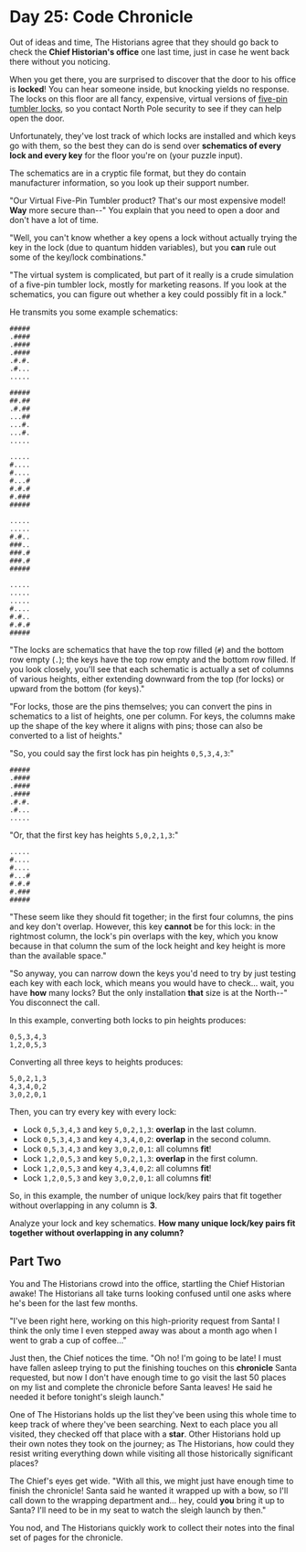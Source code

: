 # Day 25: Code Chronicle

Out of ideas and time, The Historians agree that they should go back to check the **Chief Historian's office** one last
time, just in case he went back there without you noticing.

When you get there, you are surprised to discover that the door to his office is **locked**! You can hear someone
inside, but knocking yields no response. The locks on this floor are all fancy, expensive, virtual versions of
[five-pin tumbler locks](https://en.wikipedia.org/wiki/Pin_tumbler_lock), so you contact North Pole security to see if
they can help open the door.

Unfortunately, they've lost track of which locks are installed and which keys go with them, so the best they can do is
send over **schematics of every lock and every key** for the floor you're on (your puzzle input).

The schematics are in a cryptic file format, but they do contain manufacturer information, so you look up their support
number.

"Our Virtual Five-Pin Tumbler product? That's our most expensive model! **Way** more secure than--" You explain that you
need to open a door and don't have a lot of time.

"Well, you can't know whether a key opens a lock without actually trying the key in the lock (due to quantum hidden
variables), but you **can** rule out some of the key/lock combinations."

"The virtual system is complicated, but part of it really is a crude simulation of a five-pin tumbler lock, mostly for
marketing reasons. If you look at the schematics, you can figure out whether a key could possibly fit in a lock."

He transmits you some example schematics:

```text
#####
.####
.####
.####
.#.#.
.#...
.....

#####
##.##
.#.##
...##
...#.
...#.
.....

.....
#....
#....
#...#
#.#.#
#.###
#####

.....
.....
#.#..
###..
###.#
###.#
#####

.....
.....
.....
#....
#.#..
#.#.#
#####
```

"The locks are schematics that have the top row filled (`#`) and the bottom row empty (`.`); the keys have the top row
empty and the bottom row filled. If you look closely, you'll see that each schematic is actually a set of columns of
various heights, either extending downward from the top (for locks) or upward from the bottom (for keys)."

"For locks, those are the pins themselves; you can convert the pins in schematics to a list of heights, one per column.
For keys, the columns make up the shape of the key where it aligns with pins; those can also be converted to a list of
heights."

"So, you could say the first lock has pin heights `0,5,3,4,3`:"

```text
#####
.####
.####
.####
.#.#.
.#...
.....
```

"Or, that the first key has heights `5,0,2,1,3`:"

```text
.....
#....
#....
#...#
#.#.#
#.###
#####
```

"These seem like they should fit together; in the first four columns, the pins and key don't overlap. However, this key
**cannot** be for this lock: in the rightmost column, the lock's pin overlaps with the key, which you know because in
that column the sum of the lock height and key height is more than the available space."

"So anyway, you can narrow down the keys you'd need to try by just testing each key with each lock, which means you
would have to check... wait, you have **how** many locks? But the only installation **that** size is at the North--"
You disconnect the call.

In this example, converting both locks to pin heights produces:

```text
0,5,3,4,3
1,2,0,5,3
```

Converting all three keys to heights produces:

```text
5,0,2,1,3
4,3,4,0,2
3,0,2,0,1
```

Then, you can try every key with every lock:

- Lock `0,5,3,4,3` and key `5,0,2,1,3`: **overlap** in the last column.
- Lock `0,5,3,4,3` and key `4,3,4,0,2`: **overlap** in the second column.
- Lock `0,5,3,4,3` and key `3,0,2,0,1`: all columns **fit**!
- Lock `1,2,0,5,3` and key `5,0,2,1,3`: **overlap** in the first column.
- Lock `1,2,0,5,3` and key `4,3,4,0,2`: all columns **fit**!
- Lock `1,2,0,5,3` and key `3,0,2,0,1`: all columns **fit**!

So, in this example, the number of unique lock/key pairs that fit together without overlapping in any column is **3**.

Analyze your lock and key schematics. **How many unique lock/key pairs fit together without overlapping in any column?**

## Part Two

You and The Historians crowd into the office, startling the Chief Historian awake! The Historians all take turns looking
confused until one asks where he's been for the last few months.

"I've been right here, working on this high-priority request from Santa! I think the only time I even stepped away was
about a month ago when I went to grab a cup of coffee..."

Just then, the Chief notices the time. "Oh no! I'm going to be late! I must have fallen asleep trying to put the
finishing touches on this **chronicle** Santa requested, but now I don't have enough time to go visit the last 50 places
on my list and complete the chronicle before Santa leaves! He said he needed it before tonight's sleigh launch."

One of The Historians holds up the list they've been using this whole time to keep track of where they've been
searching. Next to each place you all visited, they checked off that place with a **star**. Other Historians hold up
their own notes they took on the journey; as The Historians, how could they resist writing everything down while
visiting all those historically significant places?

The Chief's eyes get wide. "With all this, we might just have enough time to finish the chronicle! Santa said he wanted
it wrapped up with a bow, so I'll call down to the wrapping department and... hey, could **you** bring it up to Santa?
I'll need to be in my seat to watch the sleigh launch by then."

You nod, and The Historians quickly work to collect their notes into the final set of pages for the chronicle.
